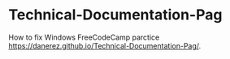 # Technical-Documentation-Pag
How to fix Windows
FreeCodeCamp parctice
https://danerez.github.io/Technical-Documentation-Pag/.

